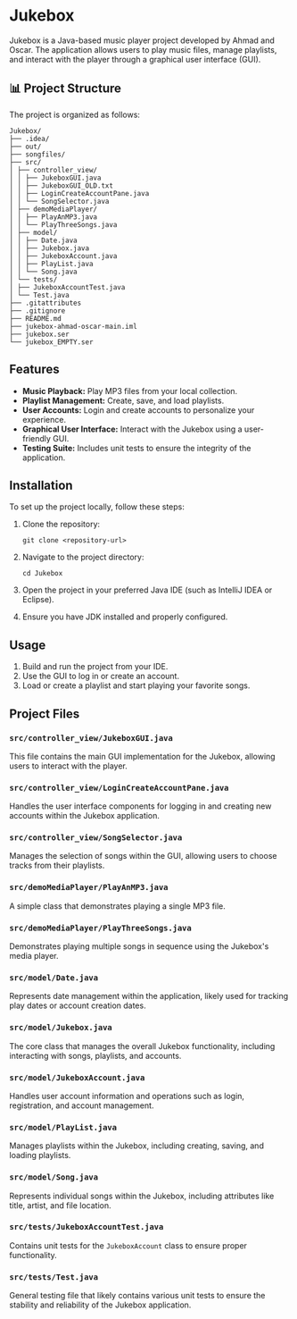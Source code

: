 # Jukebox

Jukebox is a Java-based music player project developed by Ahmad and Oscar. The application allows users to play music files, manage playlists, and interact with the player through a graphical user interface (GUI).


## 📊 Project Structure

The project is organized as follows:

```
Jukebox/
├── .idea/
├── out/
├── songfiles/
├── src/
│ ├── controller_view/
│ │ ├── JukeboxGUI.java
│ │ ├── JukeboxGUI_OLD.txt
│ │ ├── LoginCreateAccountPane.java
│ │ └── SongSelector.java
│ ├── demoMediaPlayer/
│ │ ├── PlayAnMP3.java
│ │ └── PlayThreeSongs.java
│ ├── model/
│ │ ├── Date.java
│ │ ├── Jukebox.java
│ │ ├── JukeboxAccount.java
│ │ ├── PlayList.java
│ │ └── Song.java
│ └── tests/
│ ├── JukeboxAccountTest.java
│ └── Test.java
├── .gitattributes
├── .gitignore
├── README.md
├── jukebox-ahmad-oscar-main.iml
├── jukebox.ser
└── jukebox_EMPTY.ser
```


## Features

- **Music Playback:** Play MP3 files from your local collection.
- **Playlist Management:** Create, save, and load playlists.
- **User Accounts:** Login and create accounts to personalize your experience.
- **Graphical User Interface:** Interact with the Jukebox using a user-friendly GUI.
- **Testing Suite:** Includes unit tests to ensure the integrity of the application.

## Installation

To set up the project locally, follow these steps:

1. Clone the repository:
    ```
    git clone <repository-url>
    ```
2. Navigate to the project directory:
    ```
    cd Jukebox
    ```
3. Open the project in your preferred Java IDE (such as IntelliJ IDEA or Eclipse).

4. Ensure you have JDK installed and properly configured.

## Usage

1. Build and run the project from your IDE.
2. Use the GUI to log in or create an account.
3. Load or create a playlist and start playing your favorite songs.

## Project Files

### `src/controller_view/JukeboxGUI.java`

This file contains the main GUI implementation for the Jukebox, allowing users to interact with the player.

### `src/controller_view/LoginCreateAccountPane.java`

Handles the user interface components for logging in and creating new accounts within the Jukebox application.

### `src/controller_view/SongSelector.java`

Manages the selection of songs within the GUI, allowing users to choose tracks from their playlists.

### `src/demoMediaPlayer/PlayAnMP3.java`

A simple class that demonstrates playing a single MP3 file.

### `src/demoMediaPlayer/PlayThreeSongs.java`

Demonstrates playing multiple songs in sequence using the Jukebox's media player.

### `src/model/Date.java`

Represents date management within the application, likely used for tracking play dates or account creation dates.

### `src/model/Jukebox.java`

The core class that manages the overall Jukebox functionality, including interacting with songs, playlists, and accounts.

### `src/model/JukeboxAccount.java`

Handles user account information and operations such as login, registration, and account management.

### `src/model/PlayList.java`

Manages playlists within the Jukebox, including creating, saving, and loading playlists.

### `src/model/Song.java`

Represents individual songs within the Jukebox, including attributes like title, artist, and file location.

### `src/tests/JukeboxAccountTest.java`

Contains unit tests for the `JukeboxAccount` class to ensure proper functionality.

### `src/tests/Test.java`

General testing file that likely contains various unit tests to ensure the stability and reliability of the Jukebox application.




